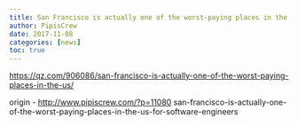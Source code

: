 ```yaml
---
title: San Francisco is actually one of the worst-paying places in the US for software engineers
author: PipisCrew
date: 2017-11-08
categories: [news]
toc: true
---
```


https://qz.com/906086/san-francisco-is-actually-one-of-the-worst-paying-places-in-the-us/

origin - http://www.pipiscrew.com/?p=11080 san-francisco-is-actually-one-of-the-worst-paying-places-in-the-us-for-software-engineers
